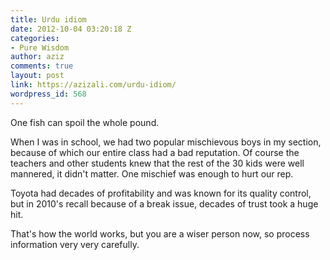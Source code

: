 ```yaml
---
title: Urdu idiom
date: 2012-10-04 03:20:18 Z
categories:
- Pure Wisdom
author: aziz
comments: true
layout: post
link: https://azizali.com/urdu-idiom/
wordpress_id: 568
---
```


One fish can spoil the whole pound.

When I was in school, we had two popular mischievous boys in my section, because of which our entire class had a bad reputation. Of course the teachers and other students knew that the rest of the 30 kids were well mannered, it didn't matter. One mischief was enough to hurt our rep.

Toyota had decades of profitability and was known for its quality control, but in 2010's recall because of a break issue, decades of trust took a huge hit.

That's how the world works, but you are a wiser person now, so process information very very carefully.
